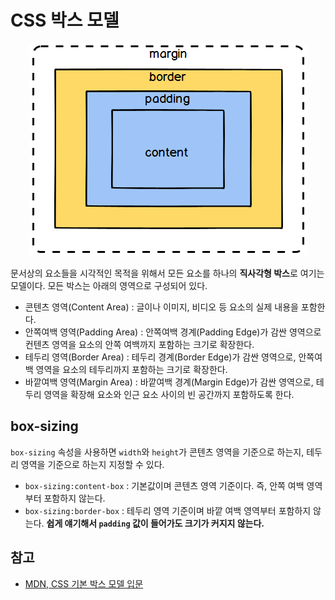# CSS 박스 모델

<center>

![box-model](./images/../../images/box_model.png)

</center>

문서상의 요소들을 시각적인 목적을 위해서 모든 요소를 하나의 **직사각형 박스**로 여기는 모델이다. 모든 박스는 아래의 영역으로 구성되어 있다.

- 콘텐츠 영역(Content Area) : 글이나 이미지, 비디오 등 요소의 실제 내용을 포함한다.
- 안쪽여백 영역(Padding Area) : 안쪽여백 경계(Padding Edge)가 감싼 영역으로 컨텐츠 영역을 요소의 안쪽 여백까지 포함하는 크기로 확장한다.
- 테두리 영역(Border Area) : 테두리 경계(Border Edge)가 감싼 영역으로, 안쪽여백 영역을 요소의 테두리까지 포함하는 크기로 확장한다.
- 바깥여백 영역(Margin Area) : 바깥여백 경계(Margin Edge)가 감싼 영역으로, 테두리 영역을 확장해 요소와 인근 요소 사이의 빈 공간까지 포함하도록 한다.

## box-sizing

`box-sizing` 속성을 사용하면 `width`와 `height`가 콘텐츠 영역을 기준으로 하는지, 테두리 영역을 기준으로 하는지 지정할 수 있다.

- `box-sizing:content-box` : 기본값이며 콘텐츠 영역 기준이다. 즉, 안쪽 여백 영역부터 포함하지 않는다.
- `box-sizing:border-box` : 테두리 영역 기준이며 바깥 여백 영역부터 포함하지 않는다. **쉽게 얘기해서 `padding` 값이 들어가도 크기가 커지지 않는다.**

## 참고

- [MDN, CSS 기본 박스 모델 입문](https://developer.mozilla.org/ko/docs/Web/CSS/CSS_Box_Model/Introduction_to_the_CSS_box_model)
